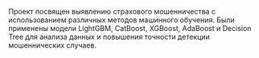 Проект посвящен выявлению страхового мошенничества с использованием различных методов машинного обучения. Были применены модели LightGBM, CatBoost, XGBoost, AdaBoost и Decision Tree для анализа данных и повышения точности детекции мошеннических случаев.
